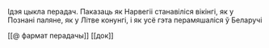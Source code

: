 Ідэя цыкла перадач. Паказаць як Нарвегіі станавіліся вікінгі, як у Познані паляне, як у Літве конунгі, і як усё гэта перамяшаліся ў Беларучі

[[@ фармат перадачы]]
[[док]]
